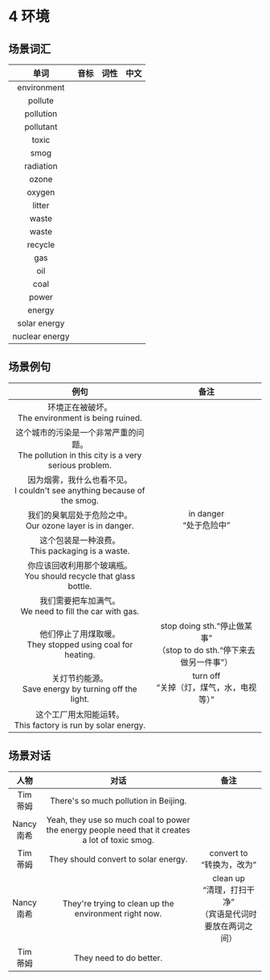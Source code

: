 # 4 环境

## 场景词汇

|      单词      | 音标 | 词性 | 中文 |
| :------------: | :--: | :--: | :--: |
|  environment   |      |      |      |
|    pollute     |      |      |      |
|   pollution    |      |      |      |
|   pollutant    |      |      |      |
|     toxic      |      |      |      |
|      smog      |      |      |      |
|   radiation    |      |      |      |
|     ozone      |      |      |      |
|     oxygen     |      |      |      |
|     litter     |      |      |      |
|     waste      |      |      |      |
|     waste      |      |      |      |
|    recycle     |      |      |      |
|      gas       |      |      |      |
|      oil       |      |      |      |
|      coal      |      |      |      |
|     power      |      |      |      |
|     energy     |      |      |      |
|  solar energy  |      |      |      |
| nuclear energy |      |      |      |

## 场景例句

|                             例句                             |                             备注                             |
| :----------------------------------------------------------: | :----------------------------------------------------------: |
|    环境正在被破坏。<br />The environment is being ruined.    |                                                              |
| 这个城市的污染是一个非常严重的问题。<br />The pollution in this city is a very serious problem. |                                                              |
| 因为烟雾，我什么也看不见。<br />I couldn't see anything because of the smog. |                                                              |
| 我们的臭氧层处于危险之中。<br />Our ozone layer is in danger. |                 in danger<br />“处于危险中”                  |
|     这个包装是一种浪费。<br />This packaging is a waste.     |                                                              |
| 你应该回收利用那个玻璃瓶。<br />You should recycle that glass bottle. |                                                              |
| 我们需要把车加满气。<br />We need to fill the car with gas.  |                                                              |
| 他们停止了用煤取暖。<br />They stopped using coal for heating. | stop doing sth.“停止做某事”<br />（stop to do sth.“停下来去做另一件事”） |
|  关灯节约能源。<br />Save energy by turning off the light.   |         turn off<br />“关掉（灯，煤气，水，电视等）”         |
| 这个工厂用太阳能运转。<br />This factory is run by solar energy. |                                                              |

## 场景对话

|      人物       |                             对话                             |                             备注                             |
| :-------------: | :----------------------------------------------------------: | :----------------------------------------------------------: |
|  Tim<br />蒂姆  |            There's so much pollution in Beijing.             |                                                              |
| Nancy<br />南希 | Yeah, they use so much coal to power the energy people need that it creates a lot of toxic smog. |                                                              |
|  Tim<br />蒂姆  |             They should convert to solar energy.             |                convert to<br />“转换为，改为”                |
| Nancy<br />南希 |    They're trying to clean up the environment right now.     | clean up<br />“清理，打扫干净”<br />（宾语是代词时要放在两词之间） |
|  Tim<br />蒂姆  |                   They need to do better.                    |                                                              |